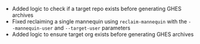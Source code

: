 - Added logic to check if a target repo exists before generating GHES archives
- Fixed reclaiming a single mannequin using `reclaim-mannequin` with the `--mannequin-user` and `--target-user` parameters
- Added logic to ensure target org exists before generating GHES archives